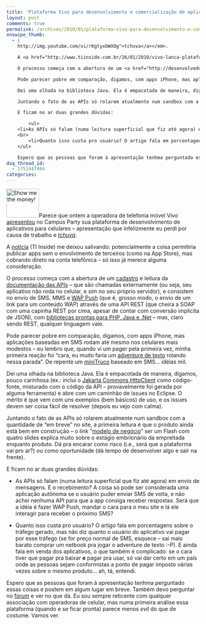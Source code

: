 ```yaml
---
title: 'Plataforma Vivo para desenvolvimento e comercialização de aplicativos baseados em SMS &#8211; será a App Store tupiniquim?'
layout: post
comments: true
permalink: /archives/2010/01/plataforma-vivo-para-desenvolvimento-e-comercializacao-de-aplicativos-baseados-em-sms-sera-a-app-store-tupiniquim.html/
onswipe_thumb:
  - |
    http://img.youtube.com/vi/rKgtyxbWXOg">tchuva</a></em>.

    A <a href="http://www.tiinside.com.br/26/01/2010/vivo-lanca-plataforma-para-desenvolvedores-de-aplicativos/ti/163831/news.aspx">notícia</a> (TI Inside) me deixou salivando: potencialmente a coisa permitiria publicar apps sem o envolvimento de terceiros (como na App Store), mas cobrando direto na conta telefônica - só isso já merece alguma consideração.

    O processo começa com a abertura de um <a href="http://desenvolvedores.vivo.com.br/user-registration-by-role">cadastro</a> e leitura da <a href="http://desenvolvedores.vivo.com.br/tools/document-library/technical-documents-and-guides">documentação das APIs</a> - que são chamadas externamente (ou seja, seu aplicativo não roda no celular, e sim no seu próprio servidor), e consistem no envio de SMS, MMS e <a href="http://en.wikipedia.org/wiki/Wireless_Application_Protocol#WAP_Push">WAP Push</a> (que é, grosso modo, o envio de um link para um conteúdo WAP) através de uma API REST (que cheira a SOAP com uma capinha REST por cima, apesar de contar com conversão implícita de JSON), com <a href="http://desenvolvedores.vivo.com.br/tools/network-enablers/sdk">bibliotecas prontas para PHP, Java e .Net</a> - mas, claro sendo REST, qualquer linguagem vale.

    Pode parecer pobre em comparação, digamos, com apps iPhone, mas aplicações baseadas em SMS rodam até mesmo nos celulares mais modestos - eu lembro que, quando vi um pager pela primeira vez, minha primeira reação foi "cara, eu muito faria um <a href="//chester.me/archives/2006/06/a_busca_de_epam.html">adventure de texto</a> rolando nessa parada". De repente um <a href="//chester.me/minitruco">miniTruco</a> baseado em SMS... idéias mil.

    Dei uma olhada na biblioteca Java. Ela é empacotada de maneira, digamos, pouco carinhosa (ex.: inclui o <a href="http://hc.apache.org/httpclient-3.x/">Jakarta Commons HttpClient</a> como código-fonte, misturado com o código da API - provavelmente foi gerada por alguma ferramenta) e abre com um caminhão de issues no Eclipse. O mérito é que vem com uns exemplos (bem básicos) de uso, e os issues devem ser coisa fácil de resolver (depois eu vejo com calma).

    Juntando o fato de as APIs só rolarem atualmente num sandbox com a quantidade de "em breve" no site, a primeira leitura é que o produto ainda está bem em construção - o link "<a href="http://desenvolvedores.vivo.com.br/business-model">modelo de negócio</a>" ser um Flash com quatro slides explica muito sobre o estágio embrionário da empreitada enquanto produto. Dá pra encarar como risco (i.e., será que a plataforma vai pro ar?) ou como oportunidade (dá tempo de desenvolver algo e sair na frente).

    E ficam no ar duas grandes dúvidas:

    	<ul>
    <li>As APIs só falam (numa leitura superficial que fiz até agora) em envio de mensagens. E o recebimento? A coisa só pode ser considerada uma aplicação autônoma se o usuário puder enviar SMS de volta, e não achei nenhuma API para que a app consiga receber respostas. Será que a idéia é fazer WAP Push, mandar o cara para o meu site e lá ele interagir para receber o próximo SMS?</li>
    <br>
    	<li>Quanto isso custa pro usuário? O artigo fala em porcentagens sobre o tráfego gerado, mas não diz quanto o usuário do aplicativo vai pagar por esse tráfego (se for preço normal de SMS, esquece - sai mais barato comprar um netbook pra jogar o adventure de texto :-P). E ainda fala em venda dos aplicativos, o que também é complicado: se o cara tiver que pagar pra baixar <strong>e</strong> pagar pra usar, só vai dar certo em um país onde as pessoas sejam conformistas a ponto de pagar imposto várias vezes sobre o mesmo produto... ah, tá, entendi.</li>
    </ul>

    Espero que as pessoas que foram à apresentação tenhma perguntado essas coisas e postem em algum lugar em breve. Também devo perguntar no <a href="http://desenvolvedores.vivo.com.br/forum">fórum</a> e ver no que dá. Eu sou sempre reticente com qualquer associação com operadoras de celular, mas numa primeira análise essa plataforma (quando e se ficar pronta) parece menos <em>evil</em> do que de costume. Vamos ver./0.jpg
dsq_thread_id:
  - 1751447464
categories:
---
```

<img src="//chester.me/wp-content/uploads/2010/01/vivo_grana1.png" alt="Show me the money!" width="85" height="75" class="alignright right size-full wp-image-3589" />Parece que ontem a operadora de telefonia móvel Vivo [apresentou][1] no Campus Party sua plataforma de desenvolvimento de aplicativos para celulares &#8211; apresentação que infelizmente eu perdi por causa de trabalho e *[tchuva][2]*.

A [notícia][3] (TI Inside) me deixou salivando: potencialmente a coisa permitiria publicar apps sem o envolvimento de terceiros (como na App Store), mas cobrando direto na conta telefônica &#8211; só isso já merece alguma consideração.

O processo começa com a abertura de um [cadastro][4] e leitura da [documentação das APIs][5] &#8211; que são chamadas externamente (ou seja, seu aplicativo não roda no celular, e sim no seu próprio servidor), e consistem no envio de SMS, MMS e [WAP Push][6] (que é, grosso modo, o envio de um link para um conteúdo WAP) através de uma API REST (que cheira a SOAP com uma capinha REST por cima, apesar de contar com conversão implícita de JSON), com [bibliotecas prontas para PHP, Java e .Net][7] &#8211; mas, claro sendo REST, qualquer linguagem vale.

Pode parecer pobre em comparação, digamos, com apps iPhone, mas aplicações baseadas em SMS rodam até mesmo nos celulares mais modestos &#8211; eu lembro que, quando vi um pager pela primeira vez, minha primeira reação foi &#8220;cara, eu muito faria um [adventure de texto][8] rolando nessa parada&#8221;. De repente um [miniTruco][9] baseado em SMS&#8230; idéias mil.

Dei uma olhada na biblioteca Java. Ela é empacotada de maneira, digamos, pouco carinhosa (ex.: inclui o [Jakarta Commons HttpClient][10] como código-fonte, misturado com o código da API &#8211; provavelmente foi gerada por alguma ferramenta) e abre com um caminhão de issues no Eclipse. O mérito é que vem com uns exemplos (bem básicos) de uso, e os issues devem ser coisa fácil de resolver (depois eu vejo com calma).

Juntando o fato de as APIs só rolarem atualmente num sandbox com a quantidade de &#8220;em breve&#8221; no site, a primeira leitura é que o produto ainda está bem em construção &#8211; o link &#8220;[modelo de negócio][11]&#8221; ser um Flash com quatro slides explica muito sobre o estágio embrionário da empreitada enquanto produto. Dá pra encarar como risco (i.e., será que a plataforma vai pro ar?) ou como oportunidade (dá tempo de desenvolver algo e sair na frente).

E ficam no ar duas grandes dúvidas:

*   As APIs só falam (numa leitura superficial que fiz até agora) em envio de mensagens. E o recebimento? A coisa só pode ser considerada uma aplicação autônoma se o usuário puder enviar SMS de volta, e não achei nenhuma API para que a app consiga receber respostas. Será que a idéia é fazer WAP Push, mandar o cara para o meu site e lá ele interagir para receber o próximo SMS?


*   Quanto isso custa pro usuário? O artigo fala em porcentagens sobre o tráfego gerado, mas não diz quanto o usuário do aplicativo vai pagar por esse tráfego (se for preço normal de SMS, esquece &#8211; sai mais barato comprar um netbook pra jogar o adventure de texto :-P). E ainda fala em venda dos aplicativos, o que também é complicado: se o cara tiver que pagar pra baixar **e** pagar pra usar, só vai dar certo em um país onde as pessoas sejam conformistas a ponto de pagar imposto várias vezes sobre o mesmo produto&#8230; ah, tá, entendi.

Espero que as pessoas que foram à apresentação tenhma perguntado essas coisas e postem em algum lugar em breve. Também devo perguntar no [fórum][12] e ver no que dá. Eu sou sempre reticente com qualquer associação com operadoras de celular, mas numa primeira análise essa plataforma (quando e se ficar pronta) parece menos *evil* do que de costume. Vamos ver.

 [1]: http://www.vivo.com.br/campusparty/desenvolvedores.php
 [2]: http://www.youtube.com/watch?v=rKgtyxbWXOg
 [3]: http://www.tiinside.com.br/26/01/2010/vivo-lanca-plataforma-para-desenvolvedores-de-aplicativos/ti/163831/news.aspx
 [4]: http://desenvolvedores.vivo.com.br/user-registration-by-role
 [5]: http://desenvolvedores.vivo.com.br/tools/document-library/technical-documents-and-guides
 [6]: http://en.wikipedia.org/wiki/Wireless_Application_Protocol#WAP_Push
 [7]: http://desenvolvedores.vivo.com.br/tools/network-enablers/sdk
 [8]: //chester.me/archives/2006/06/a_busca_de_epam.html
 [9]: //chester.me/minitruco
 [10]: http://hc.apache.org/httpclient-3.x/
 [11]: http://desenvolvedores.vivo.com.br/business-model
 [12]: http://desenvolvedores.vivo.com.br/forum
